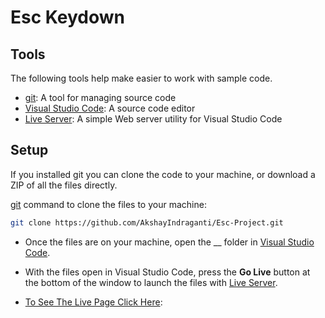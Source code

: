 # Esc Keydown

## Tools

The following tools help make easier to work with sample code.

- [git](https://git-scm.com/downloads): A tool for managing source code
- [Visual Studio Code](https://code.visualstudio.com/): A source code editor
- [Live Server](https://marketplace.visualstudio.com/items?itemName=ritwickdey.LiveServer): A simple Web server utility for Visual Studio Code

## Setup

If you installed git you can clone the code to your machine, or download a ZIP of all the files directly.

[git](https://git-scm.com/downloads) command to clone the files to your machine:

```bash
git clone https://github.com/AkshayIndraganti/Esc-Project.git
```

- Once the files are on your machine, open the \_\_ folder in [Visual Studio Code](https://code.visualstudio.com/).

- With the files open in Visual Studio Code, press the **Go Live** button at the bottom of the window to launch the files with [Live Server](https://marketplace.visualstudio.com/items?itemName=ritwickdey.LiveServer).
- [To See The Live Page Click Here](https://akshayindraganti.github.io/Esc-Project/):

